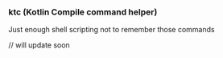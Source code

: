 ### ktc (Kotlin Compile command helper)

Just enough shell scripting not to remember those commands


// will update soon 
